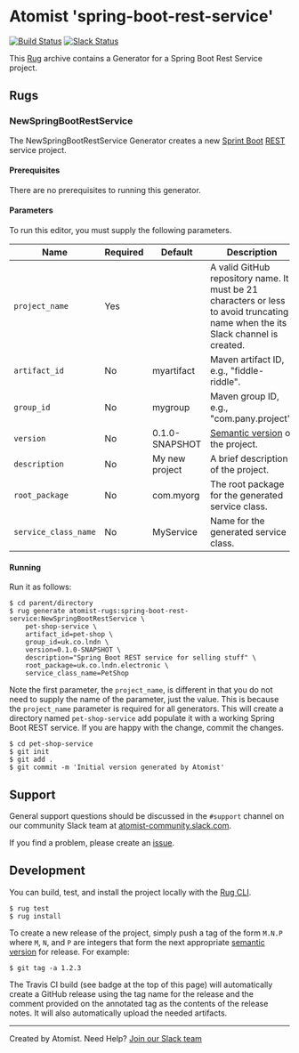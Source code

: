 # Atomist 'spring-boot-rest-service'

[![Build Status](https://travis-ci.org/atomist-rugs/spring-boot-rest-service.svg?branch=master)](https://travis-ci.org/atomist-rugs/spring-boot-rest-service)
[![Slack Status](https://join.atomist.com/badge.svg)](https://join.atomist.com)

This [Rug](http://docs.atomist.com/) archive contains a Generator for
a Spring Boot Rest Service project.

## Rugs

### NewSpringBootRestService

The NewSpringBootRestService Generator creates a new [Sprint
Boot][boot] [REST][rest] service project.

[boot]: https://projects.spring.io/spring-boot/
[rest]: https://en.wikipedia.org/wiki/Representational_state_transfer

#### Prerequisites

There are no prerequisites to running this generator.

#### Parameters

To run this editor, you must supply the following parameters.

Name | Required | Default | Description
-----|----------|---------|------------
`project_name` | Yes | |  A valid GitHub repository name.  It must be 21 characters or less to avoid truncating name when the its Slack channel is created.
`artifact_id` | No | myartifact | Maven artifact ID, e.g., "fiddle-riddle".
`group_id` | No | mygroup |  Maven group ID, e.g., "com.pany.project".
`version` | No | 0.1.0-SNAPSHOT | [Semantic version][semver] of the project.
`description` | No | My new project | A brief description of the project.
`root_package` | No | com.myorg | The root package for the generated service class.
`service_class_name` | No | MyService | Name for the generated service class.

[semver]: http://semver.org

#### Running

Run it as follows:

```
$ cd parent/directory
$ rug generate atomist-rugs:spring-boot-rest-service:NewSpringBootRestService \
    pet-shop-service \
    artifact_id=pet-shop \
    group_id=uk.co.lndn \
    version=0.1.0-SNAPSHOT \
    description="Spring Boot REST service for selling stuff" \
    root_package=uk.co.lndn.electronic \
    service_class_name=PetShop
```

Note the first parameter, the `project_name`, is different in that you
do not need to supply the name of the parameter, just the value.  This
is because the `project_name` parameter is required for all
generators.  This will create a directory named `pet-shop-service` add
populate it with a working Spring Boot REST service.  If you are happy
with the change, commit the changes.

```
$ cd pet-shop-service
$ git init
$ git add .
$ git commit -m 'Initial version generated by Atomist'
```

## Support

General support questions should be discussed in the `#support`
channel on our community Slack team
at [atomist-community.slack.com](https://join.atomist.com).

If you find a problem, please create an [issue][].

[issue]: https://github.com/atomist-rugs/spring-boot-rest-service/issues

## Development

You can build, test, and install the project locally with
the [Rug CLI][cli].

[cli]: https://github.com/atomist/rug-cli

```
$ rug test
$ rug install
```

To create a new release of the project, simply push a tag of the form
`M.N.P` where `M`, `N`, and `P` are integers that form the next
appropriate [semantic version][semver] for release.  For example:

[semver]: http://semver.org

```
$ git tag -a 1.2.3
```

The Travis CI build (see badge at the top of this page) will
automatically create a GitHub release using the tag name for the
release and the comment provided on the annotated tag as the contents
of the release notes.  It will also automatically upload the needed
artifacts.

---
Created by Atomist. Need Help? <a href="https://join.atomist.com/">Join our Slack team</a>
